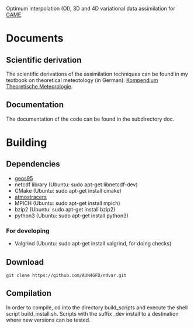 Optimum interpolation (OI), 3D and 4D variational data assimilation for [GAME](https://github.com/AUN4GFD/game).

# Documents

## Scientific derivation

The scientific derivations of the assimilation techniques can be found in my textbook on theoretical meteotology (in German): [Kompendium Theoretische Meteorologie](https://raw.githubusercontent.com/MHBalsmeier/kompendium/master/kompendium.pdf).

## Documentation

The documentation of the code can be found in the subdirectory doc.

# Building

## Dependencies

* [geos95](https://github.com/AUN4GFD/geos95)
* netcdf library (Ubuntu: sudo apt-get libnetcdf-dev)
* CMake (Ubuntu: sudo apt-get install cmake)
* [atmostracers](https://github.com/AUN4GFD/atmostracers)
* MPICH (Ubuntu: sudo apt-get install mpich)
* bzip2 (Ubuntu: sudo apt-get install bzip2)
* python3 (Ubuntu: sudo apt-get install python3)

### For developing

* Valgrind (Ubuntu: sudo apt-get install valgrind, for doing checks)

## Download

	git clone https://github.com/AUN4GFD/ndvar.git

## Compilation

In order to compile, cd into the directory build\_scripts and execute the shell script build\_install.sh. Scripts with the suffix \_dev install to a destination where new versions can be tested.
